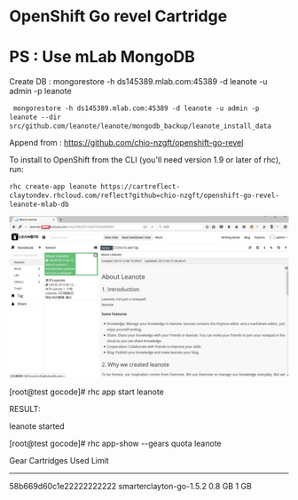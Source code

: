 OpenShift Go revel Cartridge
=============================

PS : Use mLab MongoDB
=============================

Create DB : mongorestore -h ds145389.mlab.com:45389 -d leanote -u admin -p leanote

     mongorestore -h ds145389.mlab.com:45389 -d leanote -u admin -p leanote --dir src/github.com/leanote/leanote/mongodb_backup/leanote_install_data

Append from : https://github.com/chio-nzgft/openshift-go-revel

To install to OpenShift from the CLI (you'll need version 1.9 or later of rhc), run:

    rhc create-app leanote https://cartreflect-claytondev.rhcloud.com/reflect?github=chio-nzgft/openshift-go-revel-leanote-mlab-db

![alt tag](https://github.com/chio-nzgft/openshift-go-revel-leanote-mlab-db/raw/master/show-note.png)


[root@test gocode]# rhc app start leanote

RESULT:

leanote started

[root@test gocode]# rhc app-show --gears quota leanote

Gear                     Cartridges                Used Limit

------------------------ ----------------------- ------ -----

58b669d60c1e22222222222 smarterclayton-go-1.5.2 0.8 GB  1 GB




